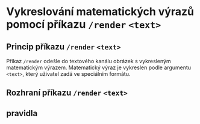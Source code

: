 # Vykreslování matematických výrazů pomocí příkazu `/render` `<text>`

## Princip příkazu `/render` `<text>`

Příkaz `/render` odešle do textového kanálu obrázek s vykresleným matematickým výrazem. Matematický výraz je vykreslen podle argumentu `<text>`, který uživatel zadá ve speciálním formátu.

## Rozhraní příkazu `/render` `<text>`

## pravidla
